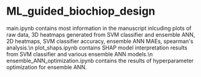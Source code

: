 # ML_guided_biochiop_design
main.ipynb contains most information in the manuscript inlcuding plots of raw data, 3D heatmaps generated from SVM classifier and ensemble ANN, 2D heatmaps, SVM classifier accuracy, ensemble ANN MAEs, spearman's analysis.\n
plot_shaps.ipynb contains SHAP model interpretation results from SVM classifier and various ensemble ANN models.\n
ensemble_ANN_optimization.ipynb contains the results of hyperparameter optimization for ensemble ANN.
